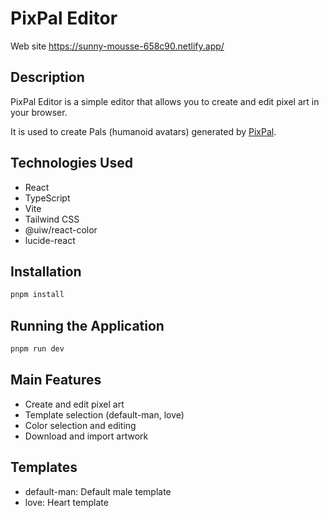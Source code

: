 # PixPal Editor
Web site
https://sunny-mousse-658c90.netlify.app/

## Description

PixPal Editor is a simple editor that allows you to create and edit pixel art in your browser.

It is used to create Pals (humanoid avatars) generated by [PixPal](https://github.com/tKwbr999/pixpal).

## Technologies Used

- React
- TypeScript
- Vite
- Tailwind CSS
- @uiw/react-color
- lucide-react

## Installation

```bash
pnpm install
```

## Running the Application

```bash
pnpm run dev
```

## Main Features

- Create and edit pixel art
- Template selection (default-man, love)
- Color selection and editing
- Download and import artwork

## Templates

- default-man: Default male template
- love: Heart template
